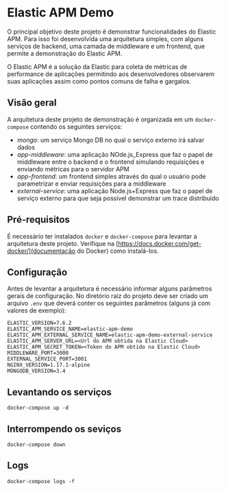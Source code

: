 # Elastic APM Demo

O principal objetivo deste projeto é demonstrar funcionalidades do Elastic APM. Para isso foi desenvolvida uma arquitetura simples, com alguns serviços de backend, uma camada de middleware e um frontend, que permite a demonstração do Elastic APM.

O Elastic APM é a solução da Elastic para coleta de métricas de performance de aplicações permitindo aos desenvolvedores observarem suas aplicações assim como pontos comuns de falha e gargalos.


## Visão geral

A arquitetura deste projeto de demonstração é organizada em um `docker-compose` contendo os seguintes serviços:

- _mongo_: um serviço Mongo DB no qual o serviço externo irá salvar dados
- _app-middleware_: uma aplicação NOde.js_Express que faz o papel de middleware entre o backend e o frontend simulando requisições e enviando métricas para o servidor APM
- _app-frontend_: um frontend simples através do qual o usuário pode parametrizar e enviar requisições para a middleware
- _external-service_: uma aplicação Node.js+Express que faz o papel de serviço externo para que seja possível demonstrar um trace distribuído

## Pré-requisitos

É necessário ter instalados `docker` e  `docker-compose` para levantar a arquitetura deste projeto. Verifique na [https://docs.docker.com/get-docker/](documentação do Docker) como instalá-los. 

## Configuração

Antes de levantar a arquitetura é necessário informar alguns parâmetros gerais de configuração. No diretório raiz do projeto deve ser criado um arquivo `.env` que deverá conter os seguintes parâmetros (alguns já com valores de exemplo): 

```
ELASTIC_VERSION=7.6.2
ELASTIC_APM_SERVICE_NAME=elastic-apm-demo
ELASTIC_APM_EXTERNAL_SERVICE_NAME=elastic-apm-demo-external-service
ELASTIC_APM_SERVER_URL=<Url do APM obtida na Elastic Cloud>
ELASTIC_APM_SECRET_TOKEN=<Token do APM obtido na Elastic Cloud>
MIDDLEWARE_PORT=3000
EXTERNAL_SERVICE_PORT=3001
NGINX_VERSION=1.17.1-alpine
MONGODB_VERSION=3.4
```

## Levantando os serviços

`docker-compose up -d`

## Interrompendo os seviços

`docker-compose down`

## Logs

`docker-compose logs -f`
